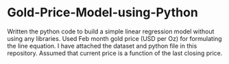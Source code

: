 # Gold-Price-Model-using-Python
Written the python code to build a simple linear regression model without using any libraries. Used Feb month gold price (USD per Oz) for formulating the line equation. I have attached the dataset and python file in this repository. Assumed that current price is a function of the last closing price.
